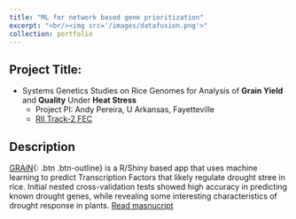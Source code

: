 ```yaml
---
title: "ML for network based gene prioritization"
excerpt: "<br/><img src='/images/datafusion.png'>"
collection: portfolio
---
```


## Project Title:
* Systems Genetics Studies on Rice Genomes for Analysis of **Grain Yield** and **Quality** Under **Heat Stress**
  * Project PI: Andy Pereira, U Arkansas, Fayetteville
  * [RII Track-2 FEC](https://www.nsf.gov/awardsearch/showAward?AWD_ID=1826836&HistoricalAwards=false)


## Description
[GRAiN](http://rrn.uark.edu/shiny/apps/rrn/){: .btn .btn-outline} is a R/Shiny based app that uses machine learning to predict Transcription Factors that likely regulate drought stree in rice. Initial nested cross-validation tests showed high accuracy in predicting known drought genes, while revealing some interesting characteristics of drought response in plants. [Read masnucript](https://www.frontiersin.org/articles/10.3389/fgene.2021.652189/full)

    	
 


